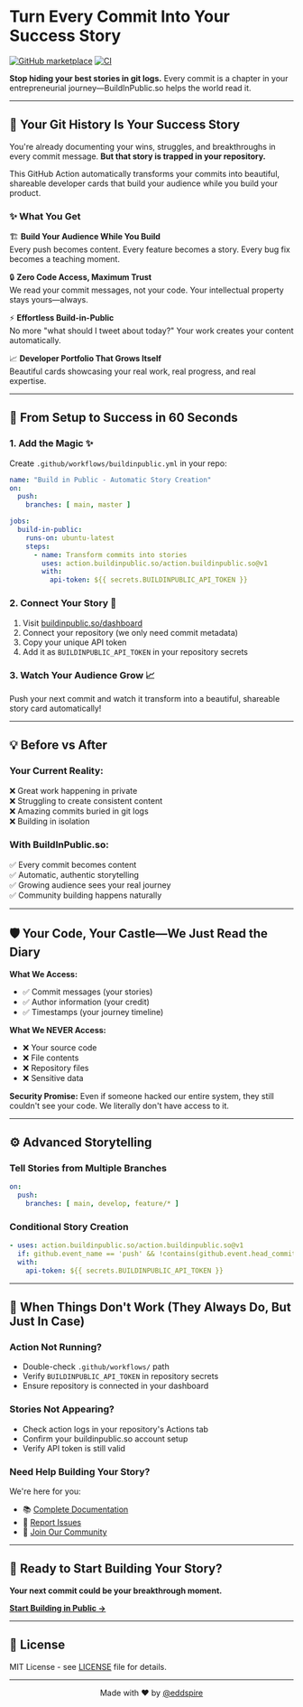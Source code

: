 # Turn Every Commit Into Your Success Story

[![GitHub marketplace](https://img.shields.io/badge/marketplace-buildinpublic.so--action--export-blue?logo=github)](https://github.com/marketplace/actions/buildinpublic.so-action-export)
[![CI](https://github.com/action.buildinpublic.so/action.buildinpublic.so/actions/workflows/ci.yml/badge.svg)](https://github.com/action.buildinpublic.so/action.buildinpublic.so/actions/workflows/ci.yml)

**Stop hiding your best stories in git logs.** Every commit is a chapter in your entrepreneurial journey—BuildInPublic.so helps the world read it.

---

## 🎯 **Your Git History Is Your Success Story**

You're already documenting your wins, struggles, and breakthroughs in every commit message. **But that story is trapped in your repository.** 

This GitHub Action automatically transforms your commits into beautiful, shareable developer cards that build your audience while you build your product.

### ✨ **What You Get**

🏗️ **Build Your Audience While You Build**  
Every push becomes content. Every feature becomes a story. Every bug fix becomes a teaching moment.

🔒 **Zero Code Access, Maximum Trust**  
We read your commit messages, not your code. Your intellectual property stays yours—always.

⚡ **Effortless Build-in-Public**  
No more "what should I tweet about today?" Your work creates your content automatically.

📈 **Developer Portfolio That Grows Itself**  
Beautiful cards showcasing your real work, real progress, and real expertise.

---

## 🚀 **From Setup to Success in 60 Seconds**

### 1. **Add the Magic** ✨

Create `.github/workflows/buildinpublic.yml` in your repo:

```yaml
name: "Build in Public - Automatic Story Creation"
on:
  push:
    branches: [ main, master ]

jobs:
  build-in-public:
    runs-on: ubuntu-latest
    steps:
      - name: Transform commits into stories
        uses: action.buildinpublic.so/action.buildinpublic.so@v1
        with:
          api-token: ${{ secrets.BUILDINPUBLIC_API_TOKEN }}
```

### 2. **Connect Your Story** 🔗

1. Visit [buildinpublic.so/dashboard](https://buildinpublic.so/dashboard)
2. Connect your repository (we only need commit metadata)
3. Copy your unique API token
4. Add it as `BUILDINPUBLIC_API_TOKEN` in your repository secrets

### 3. **Watch Your Audience Grow** 📈

Push your next commit and watch it transform into a beautiful, shareable story card automatically!

---

## 💡 **Before vs After**

### Your Current Reality:
❌ Great work happening in private  
❌ Struggling to create consistent content  
❌ Amazing commits buried in git logs  
❌ Building in isolation  

### With BuildInPublic.so:
✅ Every commit becomes content  
✅ Automatic, authentic storytelling  
✅ Growing audience sees your real journey  
✅ Community building happens naturally  

---

## 🛡️ **Your Code, Your Castle—We Just Read the Diary**

**What We Access:**
- ✅ Commit messages (your stories)
- ✅ Author information (your credit)
- ✅ Timestamps (your journey timeline)

**What We NEVER Access:**
- ❌ Your source code
- ❌ File contents
- ❌ Repository files
- ❌ Sensitive data

**Security Promise:** Even if someone hacked our entire system, they still couldn't see your code. We literally don't have access to it.

---

## ⚙️ **Advanced Storytelling**

### Tell Stories from Multiple Branches
```yaml
on:
  push:
    branches: [ main, develop, feature/* ]
```

### Conditional Story Creation
```yaml
- uses: action.buildinpublic.so/action.buildinpublic.so@v1
  if: github.event_name == 'push' && !contains(github.event.head_commit.message, '[skip-story]')
  with:
    api-token: ${{ secrets.BUILDINPUBLIC_API_TOKEN }}
```

---

## 🔧 **When Things Don't Work (They Always Do, But Just In Case)**

### **Action Not Running?**
- Double-check `.github/workflows/` path
- Verify `BUILDINPUBLIC_API_TOKEN` in repository secrets
- Ensure repository is connected in your dashboard

### **Stories Not Appearing?**
- Check action logs in your repository's Actions tab
- Confirm your buildinpublic.so account setup
- Verify API token is still valid

### **Need Help Building Your Story?**
We're here for you:
- 📚 [Complete Documentation](https://buildinpublic.so/docs)
- 🐛 [Report Issues](https://github.com/action.buildinpublic.so/action.buildinpublic.so/issues)
- 💬 [Join Our Community](https://discord.gg/buildinpublic)

---

## 🎊 **Ready to Start Building Your Story?**

**Your next commit could be your breakthrough moment.**

[**Start Building in Public →**](https://buildinpublic.so)

---

## 📄 License

MIT License - see [LICENSE](LICENSE) file for details.

---

<div align="center">

Made with ❤️ by [@eddspire](https://x.com/@eddspire)

</div>